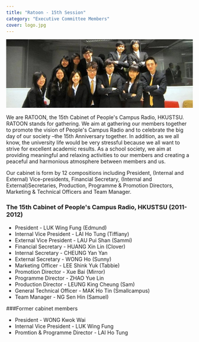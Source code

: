 ```yaml
---
title: "Ratoon - 15th Session"
category: "Executive Committee Members"
cover: logo.jpg
---
```

![unsplash.com](./ex-15.jpg)

We are RATOON, the 15th Cabinet of People's Campus Radio, HKUSTSU. RATOON stands for gathering. We aim at gathering our members together to promote the vision of People's Campus Radio and to celebrate the big day of our society –the 15th Anniversary together. In addition, as we all know, the university life would be very stressful because we all want to strive for excellent academic results. As a school society, we aim at providing meaningful and relaxing activities to our members and creating a peaceful and harmonious atmosphere between members and us.

Our cabinet is form by 12 compositions including President, (Internal and External) Vice-presidents, Financial Secretary, (Internal and External)Secretaries, Production, Programme & Promotion Directors, Marketing & Technical Officers and Team Manager.
### The 15th Cabinet of People's Campus Radio, HKUSTSU (2011-2012)

- President - LUK Wing Fung (Edmund)
- Internal Vice President - LAI Ho Tung (Tiffiany)
- External Vice President - LAU Pui Shan (Sammi)
- Financial Secretary - HUANG Xin Lin (Clover)
- Internal Secretary - CHEUNG Yan Yan
- External Secretary - WONG Ho (Sunny)
- Marketing Officer - LEE Shink Yuk (Tabbie)
- Promotion Director - Xue Bai (Mirror)
- Programme Director - ZHAO Yue Lin
- Production Director - LEUNG King Cheung (Sam)
- General Technical Officer - MAK Ho Tin (Smallcampus)
- Team Manager - NG Sen Hin (Samuel)

###Former cabinet members

- President - WONG Kwok Wai
- Internal Vice President - LUK Wing Fung
- Promtion & Programme Director - LAI Ho Tung
